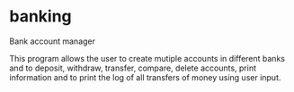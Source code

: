 # banking
Bank account manager

This program allows the user to create mutiple accounts in different banks and to deposit, 
withdraw, transfer, compare, delete accounts, print information and to print the log of all transfers of money using 
user input. 
